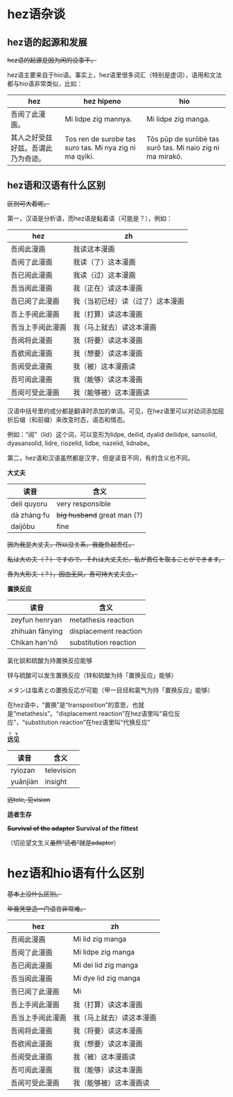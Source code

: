# hez语杂谈

## hez语的起源和发展

<del>hez语的起源是因为闲的没事干。</del>

hez语主要来自于hio语。事实上，hez语里很多词汇（特别是虚词），语用和文法都与hio语非常类似，比如：

|hez|hez hipeno|hio|
|-|-|-|
|吾阅了此漫画。|Mi lidpe zig mannya.|Mi lidpe zig manga.|
|其人之好受兹好兹。吾谓此乃为奇迹。|Tos ren de surobe tas suro tas. Mi nya zig ni ma qyiki.|Tōs pūp de surōbè tas surō tas. Mi naio zig ni ma mirakō.|

## hez语和汉语有什么区别

<del>区别可大着呢。</del>

第一，汉语是分析语，而hez语是黏着语（可能是？），例如：

|hez|zh|
|-|-|
|吾阅此漫画|我读这本漫画|
|吾阅了此漫画|我读（了）这本漫画|
|吾已阅此漫画|我读（过）这本漫画|
|吾当阅此漫画|我（正在）读这本漫画|
|吾已阅了此漫画|我（当初已经）读（过了）这本漫画|
|吾上手阅此漫画|我（打算）读这本漫画|
|吾当上手阅此漫画|我（马上就去）读这本漫画|
|吾阅将此漫画|我（将要）读这本漫画|
|吾欲阅此漫画|我（想要）读这本漫画|
|吾阅受此漫画|我（被）这本漫画读|
|吾可阅此漫画|我（能够）读这本漫画|
|吾阅可受此漫画|我（能够被）这本漫画读|

汉语中括号里的成分都是翻译时添加的单词。可见，在hez语里可以对动词添加屈折后缀（和前缀）来改变时态，语态和情态。

例如：“阅”（lid）这个词，可以变形为lidpe, deilid, dyalid deilidpe, sansolid, dyasansolid, lidre, riozelid, lidbe, nazelid, lidnabe。

第二，hez语和汉语虽然都是汉字，但是读音不同，有的含义也不同。

**大丈夫**

|读音|含义|
|-|-|
|deli quyoru|very responsible|
|dà zhàng·fu|<del>big husband</del> great man (?)|
|daijōbu|fine|

<del>因为我是大丈夫，所以没关系，我能负起责任。</del>

<del lang='ja'>私は大の夫（？）ですので、それは大丈夫だ、私が責任を取ることができます。</del>

<del>吾为大形夫（？），因由无风，吾可持大丈夫立。</del>

**置换反应**

|读音|含义|
|-|-|
|zeyfun henryan|metathesis reaction|
|zhìhuàn fǎnyìng|displacement reaction|
|Chikan han'nō|substitution reaction|

氯化钡和硫酸为持置换反应能够

锌与硫酸可以发生置换反应（锌和硫酸为持「置换反应」能够）

<span lang="ja">メタンは塩素との置換反応が可能</span>（甲一目烃和氯气为持「置换反应」能够）

在hez语中，“置换”是“transposition”的意思，也就是“metathesis”。“displacement reaction”在hez语里叫“易位反应”，“substitution reaction”在hez语里叫“代换反应”

**<ruby><rb>远见</rb><rt>T V</rt></ruby>**

|读音|含义|
|-|-|
|ryiozan|television|
|yuǎnjiàn|insight|

<del>远tele, 见vision</del>

**适者生存**

**<del>Survival of the adapter</del> Survival of the fittest**

（切忌望文生义<del>虽然“适者”就是adapter</del>）

# hez语和hio语有什么区别

<del>基本上没什么区别。</del>

<del>毕竟凭空造一门语言非常难。</del>

|hez|zh|
|-|-|
|吾阅此漫画|Mi lid zig manga|
|吾阅了此漫画|Mi lidpe zig manga|
|吾已阅此漫画|Mi dei lid zig manga|
|吾当阅此漫画|Mi dye lid zig manga|
|吾已阅了此漫画|Mi|
|吾上手阅此漫画|我（打算）读这本漫画|
|吾当上手阅此漫画|我（马上就去）读这本漫画|
|吾阅将此漫画|我（将要）读这本漫画|
|吾欲阅此漫画|我（想要）读这本漫画|
|吾阅受此漫画|我（被）这本漫画读|
|吾可阅此漫画|我（能够）读这本漫画|
|吾阅可受此漫画|我（能够被）这本漫画读|